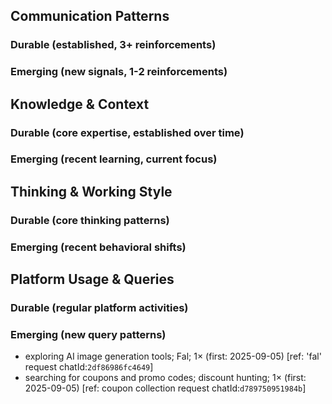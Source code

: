 ## Communication Patterns
### Durable (established, 3+ reinforcements)

### Emerging (new signals, 1-2 reinforcements)

## Knowledge & Context
### Durable (core expertise, established over time)

### Emerging (recent learning, current focus)

## Thinking & Working Style
### Durable (core thinking patterns)

### Emerging (recent behavioral shifts)

## Platform Usage & Queries
### Durable (regular platform activities)

### Emerging (new query patterns)
- exploring AI image generation tools; Fal; 1× (first: 2025-09-05) [ref: 'fal' request chatId:`2df86986fc4649`]
- searching for coupons and promo codes; discount hunting; 1× (first: 2025-09-05) [ref: coupon collection request chatId:`d789750951984b`]